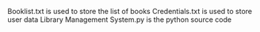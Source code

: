 Booklist.txt is used to store the list of books
Credentials.txt is used to store user data
Library Management System.py is the python source code
